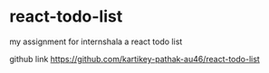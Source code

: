 # react-todo-list

my assignment for internshala a react todo list

github link
https://github.com/kartikey-pathak-au46/react-todo-list
